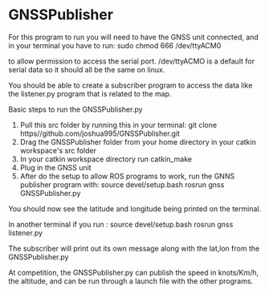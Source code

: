 # GNSSPublisher
For this program to run you will need to have the GNSS unit connected, and 
in your terminal you have to run: sudo chmod 666 /dev/ttyACM0 

to allow permission to access the serial port.
/dev/ttyACMO is a default for serial data so it should all be the same on linux.

You should be able to create a subscriber program to access the data like the listener.py program that is related to the map.

Basic steps to run the GNSSPublisher.py
1. Pull this src folder by running this in your terminal: git clone https//github.com/joshua995/GNSSPublisher.git
2. Drag the GNSSPublisher folder from your home directory in your catkin workspace's src folder
3. In your catkin workspace directory run catkin_make
4. Plug in the GNSS unit
5. After do the setup to allow ROS programs to work, run the GNNS publisher program with:
     source devel/setup.bash
     rosrun gnss GNSSPublisher.py

You should now see the latitude and longitude being printed on the terminal.

In another terminal if you run : 
  source devel/setup.bash
  rosrun gnss listener.py

The subscriber will print out its own message along with the lat,lon from the GNSSPublisher.py

At competition, the GNSSPublisher.py can publish the speed in knots/Km/h, the altitude, and can be run through a launch file with the other programs.
